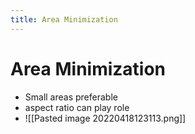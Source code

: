 ```yaml
---
title: Area Minimization
---
```


# Area Minimization
- Small areas preferable  
- aspect ratio can play role
- ![[Pasted image 20220418123113.png]]



